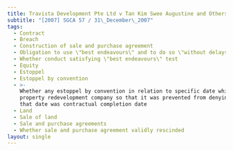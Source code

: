 ```yaml
---
title: Travista Development Pte Ltd v Tan Kim Swee Augustine and Others
subtitle: "[2007] SGCA 57 / 31\_December\_2007"
tags:
  - Contract
  - Breach
  - Construction of sale and purchase agreement
  - Obligation to use \"best endeavours\" and to do so \"without delays\"
  - Whether conduct satisfying \"best endeavours\" test
  - Equity
  - Estoppel
  - Estoppel by convention
  - >-
    Whether any estoppel by convention in relation to specific date which bound
    property redevelopment company so that it was prevented from denying that
    that date was contractual completion date
  - Land
  - Sale of land
  - Sale and purchase agreements
  - Whether sale and purchase agreement validly rescinded
layout: single
---
```


